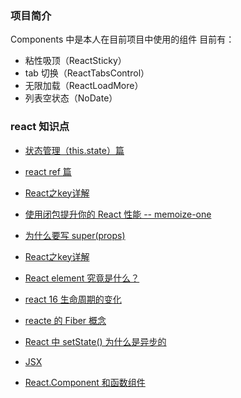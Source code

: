 ### 项目简介

Components 中是本人在目前项目中使用的组件
目前有： 

* 粘性吸顶（ReactSticky）
* tab 切换（ReactTabsControl）
* 无限加载（ReactLoadMore）
* 列表空状态（NoDate）


### react 知识点
* [状态管理（this.state）篇](https://github.com/olifer655/react/issues/1)

* [react ref 篇](https://github.com/olifer655/react/issues/2)

* [React之key详解](https://github.com/olifer655/react/issues/3)

* [使用闭包提升你的 React 性能 -- memoize-one](https://github.com/olifer655/react/issues/7)

* [为什么要写 super(props)](https://github.com/olifer655/react/issues/8)

* [React之key详解](https://github.com/olifer655/react/issues/3)

* [React element 究竟是什么？](https://github.com/olifer655/react/issues/11)

* [react 16 生命周期的变化](https://github.com/olifer655/react/issues/9)

* [reacte 的 Fiber 概念](https://github.com/olifer655/react/issues/13)

* [React 中 setState() 为什么是异步的](https://github.com/olifer655/react/issues/12)

* [JSX](https://github.com/olifer655/react/issues/16)

* [React.Component 和函数组件](https://github.com/olifer655/react/issues/17)
